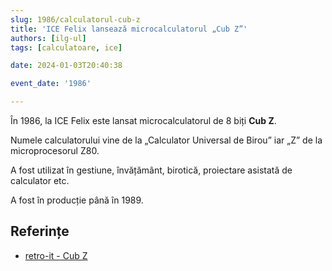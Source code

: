 ```yaml
---
slug: 1986/calculatorul-cub-z
title: 'ICE Felix lansează microcalculatorul „Cub Z”'
authors: [ilg-ul]
tags: [calculatoare, ice]

date: 2024-01-03T20:40:38

event_date: '1986'

---
```


În 1986, la ICE Felix este lansat microcalculatorul de
8 biți **Cub Z**.

<!-- truncate -->

Numele calculatorului vine de la „Calculator Universal de Birou” iar „Z” de
la microprocesorul Z80.

A fost utilizat  în gestiune, învățământ, birotică, proiectare
asistată de calculator etc.

A fost în producție până în 1989.

## Referințe

- [retro-it - Cub Z](https://retroit.ro/product/cub-z/)
